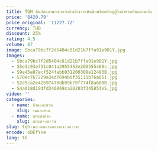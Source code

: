 ```yaml
---
title: TQH หินอ่อนลานกลางแจ้งอ่างล้างจานหินดิบพร้อมประตูตู้วิลล่าสวนหินกลางแจ้ง
price: '8420.79'
price_original: '11227.72'
currency: THB
discount: 25%
rating: 4.5
volume: 87
image: Sbca79bc7f2d5404c81d21b7ffa91e901Y.jpg
images:
  - Sbca79bc7f2d5404c81d21b7ffa91e901Y.jpg
  - S5e3c93e731c041a2955452e260555408s.jpg
  - S9e45e87ecf524fabb031200308e12493B.jpg
  - S70ec767229a34d7694b0f35111b76a05i.jpg
  - S2e5ca2e42b97478db99b79f774f8a600R.jpg
  - S4a618d19dfd346069ca20203f345853eS.jpg
video: ''
categories:
  - name: บ้านและสวน
    slug: านและสวน
  - name: ตกแต่งบ้าน
    slug: ตกแต-งบ-าน
slug: tqh-นอ-อนลานกลางแจ-งอ-างล
encode: oDEfYxe
lang: th
---
```

  